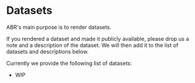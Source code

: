 # Datasets

ABR's main purpose is to render datasets.

If you rendered a dataset and made it publicly available, please drop us a
note and a description of the dataset. We will then add it to the list of
datasets and descriptions below.

Currently we provide the following list of datasets:

* WIP
